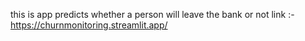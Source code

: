 this is app  predicts whether a person will leave the bank or not
link :- https://churnmonitoring.streamlit.app/
